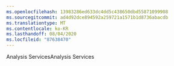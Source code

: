 ```yaml
---
ms.openlocfilehash: 13983286ed633dc4dd5c438650dbd55871099908
ms.sourcegitcommit: ad4d92dce894592a259721a1571b1d8736abacdb
ms.translationtype: MT
ms.contentlocale: ko-KR
ms.lasthandoff: 08/04/2020
ms.locfileid: "87638470"
---
```

<span data-ttu-id="2f13a-101">Analysis Services</span><span class="sxs-lookup"><span data-stu-id="2f13a-101">Analysis Services</span></span>
